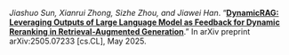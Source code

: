*Jiashuo Sun, Xianrui Zhong, Sizhe Zhou, and Jiawei Han*. “[**DynamicRAG: Leveraging Outputs of Large Language Model as Feedback for Dynamic Reranking in Retrieval-Augmented Generation**](https://arxiv.org/abs/2505.07233).” In arXiv preprint arXiv:2505.07233 [cs.CL], May 2025.

